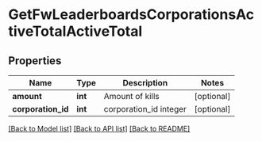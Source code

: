 # GetFwLeaderboardsCorporationsActiveTotalActiveTotal

## Properties
Name | Type | Description | Notes
------------ | ------------- | ------------- | -------------
**amount** | **int** | Amount of kills | [optional] 
**corporation_id** | **int** | corporation_id integer | [optional] 

[[Back to Model list]](../../README.md#documentation-for-models) [[Back to API list]](../../README.md#documentation-for-api-endpoints) [[Back to README]](../../README.md)

